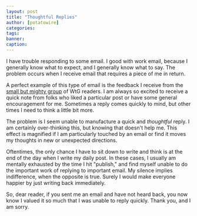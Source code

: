 ```yaml
---
layout: post
title: "Thoughtful Replies"
author: [potatowire]
categories: 
tags: 
banner: 
caption: 
---
```



I have trouble responding to some email. I good with work email, because I generally know what to expect, and I generally know what to say. The problem occurs when I receive email that requires a piece of me in return.

A perfect example of this type of email is the feedback I receive from the [small but mighty group](https://twitter.com/potatowire/status/712108327841308673) of WtG readers. I am always so excited to receive a quick note from folks who liked a particular post or have some general encouragement for me. Sometimes a reply comes quickly to mind, but other times I need to think a little bit more.

The problem is I seem unable to manufacture a quick and *thoughtful* reply. I am certainly over-thinking this, but knowing that doesn't help me. This effect is magnified if I am particularly touched by an email or find it moves my thoughts in new or unexpected directions. 

Oftentimes, the only chance I have to sit down to write and think is at the end of the day when I write my daily post. In these cases, I usually am mentally exhausted by the time I hit "publish," and find myself unable to do the important work of replying to important email. My silence implies indifference, when the opposite is true. Surely I would make everyone happier by just writing back immediately.

So, dear reader, if you sent me an email and have not heard back, you now know I valued it so much that I was unable to reply quickly. Thank you, and I am sorry.
